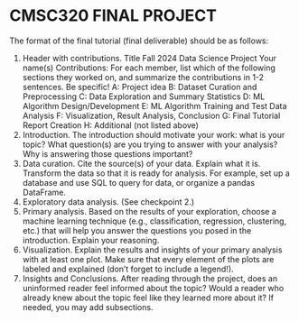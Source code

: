# CMSC320 FINAL PROJECT
The format of the final tutorial (final deliverable) should be as follows:
1. Header with contributions.
Title
Fall 2024 Data Science Project
Your name(s)
Contributions:
For each member, list which of the following sections they worked on, and
summarize the contributions in 1-2 sentences. Be specific!
A: Project idea
B: Dataset Curation and Preprocessing
C: Data Exploration and Summary Statistics
D: ML Algorithm Design/Development
E: ML Algorithm Training and Test Data Analysis
F: Visualization, Result Analysis, Conclusion
G: Final Tutorial Report Creation
H: Additional (not listed above)
2. Introduction. The introduction should motivate your work: what is your topic? What
question(s) are you trying to answer with your analysis? Why is answering those
questions important?
3. Data curation. Cite the source(s) of your data. Explain what it is. Transform the data
so that it is ready for analysis. For example, set up a database and use SQL to query
for data, or organize a pandas DataFrame.
4. Exploratory data analysis. (See checkpoint 2.)
5. Primary analysis. Based on the results of your exploration, choose a machine
learning technique (e.g., classification, regression, clustering, etc.) that will help you
answer the questions you posed in the introduction. Explain your reasoning.
6. Visualization. Explain the results and insights of your primary analysis with at least
one plot. Make sure that every element of the plots are labeled and explained (don’t
forget to include a legend!).
7. Insights and Conclusions. After reading through the project, does an uninformed
reader feel informed about the topic? Would a reader who already knew about the
topic feel like they learned more about it?
If needed, you may add subsections.
